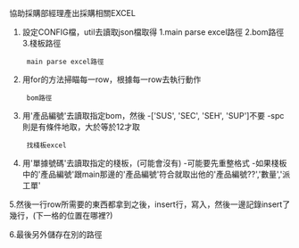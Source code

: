 協助採購部經理產出採購相關EXCEL

1. 設定CONFIG檔，util去讀取json檔取得
    1.main parse excel路徑
    2.bom路徑
    3.棧板路徑

        main parse excel路徑
2. 用for的方法掃瞄每一row，根據每一row去執行動作

        bom路徑
3. 用'產品編號'去讀取指定bom，然後
    -['SUS', 'SEC', 'SEH', 'SUP']不要
    -spc則是有條件地取，大於等於12才取

        找棧板excel
4.  用'單據號碼'去讀取指定的棧板，(可能會沒有)
    -可能要先重整格式
    -如果棧板中的'產品編號'跟main那邊的'產品編號'符合就取出他的'產品編號??','數量','派工單'

5.然後一行row所需要的東西都拿到之後，insert行，寫入，然後一邊記錄insert了幾行，(下一格的位置在哪裡?)

6.最後另外儲存在別的路徑
